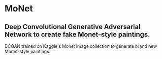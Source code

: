 # MoNet
## Deep Convolutional Generative Adversarial Network to create fake Monet-style paintings.

DCGAN trained on Kaggle's Monet image collection to generate brand new Monet-style paintings.
